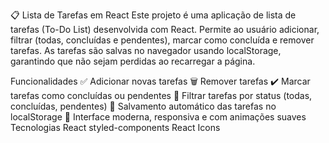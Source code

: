 📋 Lista de Tarefas em React
Este projeto é uma aplicação de lista de tarefas (To-Do List) desenvolvida com React. Permite ao usuário adicionar, filtrar (todas, concluídas e pendentes), marcar como concluída e remover tarefas. As tarefas são salvas no navegador usando localStorage, garantindo que não sejam perdidas ao recarregar a página.

Funcionalidades
✅ Adicionar novas tarefas
🗑️ Remover tarefas
✔️ Marcar tarefas como concluídas ou pendentes
🔎 Filtrar tarefas por status (todas, concluídas, pendentes)
💾 Salvamento automático das tarefas no localStorage
🎨 Interface moderna, responsiva e com animações suaves
Tecnologias
React
styled-components
React Icons
